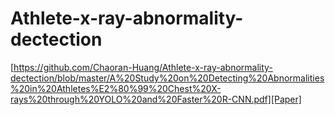 # Athlete-x-ray-abnormality-dectection

[https://github.com/Chaoran-Huang/Athlete-x-ray-abnormality-dectection/blob/master/A%20Study%20on%20Detecting%20Abnormalities%20in%20Athletes%E2%80%99%20Chest%20X-rays%20through%20YOLO%20and%20Faster%20R-CNN.pdf][Paper]
